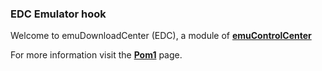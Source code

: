 ### EDC Emulator hook

Welcome to emuDownloadCenter (EDC), a module of [**emuControlCenter**](https://github.com/PhoenixInteractiveNL/emuControlCenter/wiki/)

For more information visit the [**Pom1**](https://github.com/PhoenixInteractiveNL/emuDownloadCenter/wiki/Emulator-pom1#menu) page.
